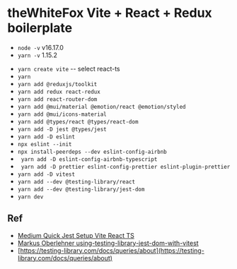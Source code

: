 # theWhiteFox Vite + React + Redux boilerplate

* `node -v` v16.17.0
* `yarn -v` 1.15.2

- `yarn create vite`
 -- select react-ts
- `yarn`
- `yarn add @reduxjs/toolkit `
- `yarn add redux react-redux`
- `yarn add react-router-dom`
- `yarn add @mui/material @emotion/react @emotion/styled`
- `yarn add @mui/icons-material`
- `yarn add @types/react @types/react-dom`
- `yarn add -D jest @types/jest`
- `yarn add -D eslint`
- `npx eslint --init`
- `npx install-peerdeps --dev eslint-config-airbnb`
- ` yarn add -D eslint-config-airbnb-typescript`
- ` yarn add -D prettier eslint-config-prettier eslint-plugin-prettier`
- `yarn add -D vitest`
- `yarn add --dev @testing-library/react`
- `yarn add --dev @testing-library/jest-dom`
- `yarn dev`

## Ref
- [Medium Quick Jest Setup Vite React TS](https://codingwithmanny.medium.com/quick-jest-setup-with-vitejs-react-typescript-82f325e4323f)
- [Markus Oberlehner using-testing-library-jest-dom-with-vitest](https://markus.oberlehner.net/blog/using-testing-library-jest-dom-with-vitest/)
- [https://testing-library.com/docs/queries/about](https://testing-library.com/docs/queries/about)